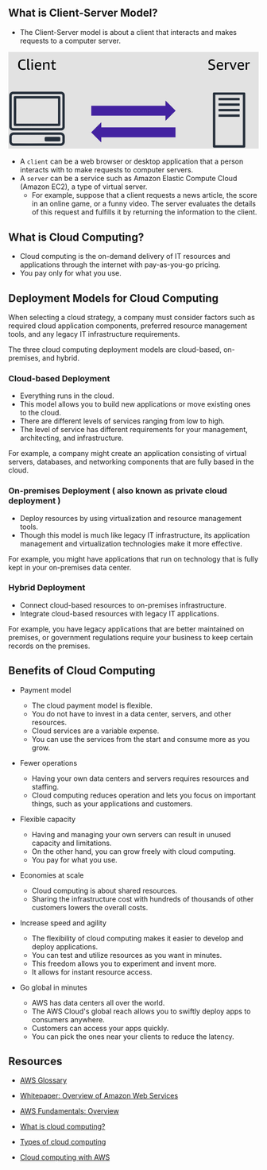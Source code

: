 ## What is Client-Server Model?

- The Client-Server model is about a client that interacts and makes requests to a computer server.

![clientservermodel](https://github.com/ashikkumar23/aws-notes-cpe/blob/master/Images/clientservermodel.png)

- A `client` can be a web browser or desktop application that a person interacts with to make requests to computer servers.
- A `server` can be a service such as Amazon Elastic Compute Cloud (Amazon EC2), a type of virtual server.
  - For example, suppose that a client requests a news article, the score in an online game, or a funny video. The server evaluates the details of this request and fulfills it by returning the information to the client.

## What is Cloud Computing?

- Cloud computing is the on-demand delivery of IT resources and applications through the internet with pay-as-you-go pricing.
- You pay only for what you use.

## Deployment Models for Cloud Computing

When selecting a cloud strategy, a company must consider factors such as required cloud application components, preferred resource management tools, and any legacy IT infrastructure requirements.

The three cloud computing deployment models are cloud-based, on-premises, and hybrid.

### Cloud-based Deployment

- Everything runs in the cloud.
- This model allows you to build new applications or move existing ones to the cloud.
- There are different levels of services ranging from low to high.
- The level of service has different requirements for your management, architecting, and infrastructure.

For example, a company might create an application consisting of virtual servers, databases, and networking components that are fully based in the cloud.

### On-premises Deployment ( also known as private cloud deployment )

- Deploy resources by using virtualization and resource management tools.
- Though this model is much like legacy IT infrastructure, its application management and virtualization technologies make it more effective.

For example, you might have applications that run on technology that is fully kept in your on-premises data center.

### Hybrid Deployment

- Connect cloud-based resources to on-premises infrastructure.
- Integrate cloud-based resources with legacy IT applications.

For example, you have legacy applications that are better maintained on premises, or government regulations require your business to keep certain records on the premises.

## Benefits of Cloud Computing

- Payment model

  - The cloud payment model is flexible.
  - You do not have to invest in a data center, servers, and other resources.
  - Cloud services are a variable expense.
  - You can use the services from the start and consume more as you grow.

- Fewer operations

  - Having your own data centers and servers requires resources and staffing.
  - Cloud computing reduces operation and lets you focus on important things, such as your applications and customers.

- Flexible capacity

  - Having and managing your own servers can result in unused capacity and limitations.
  - On the other hand, you can grow freely with cloud computing.
  - You pay for what you use.

- Economies at scale

  - Cloud computing is about shared resources.
  - Sharing the infrastructure cost with hundreds of thousands of other customers lowers the overall costs.

- Increase speed and agility

  - The flexibility of cloud computing makes it easier to develop and deploy applications.
  - You can test and utilize resources as you want in minutes.
  - This freedom allows you to experiment and invent more.
  - It allows for instant resource access.

- Go global in minutes
  - AWS has data centers all over the world.
  - The AWS Cloud's global reach allows you to swiftly deploy apps to consumers anywhere.
  - Customers can access your apps quickly.
  - You can pick the ones near your clients to reduce the latency.

## Resources

- [AWS Glossary](https://docs.aws.amazon.com/general/latest/gr/glos-chap.html)

- [Whitepaper: Overview of Amazon Web Services](https://d0.awsstatic.com/whitepapers/aws-overview.pdf)

- [AWS Fundamentals: Overview](https://aws.amazon.com/getting-started/cloud-essentials/)

- [What is cloud computing?](https://aws.amazon.com/what-is-cloud-computing/)

- [Types of cloud computing](https://aws.amazon.com/types-of-cloud-computing/)

- [Cloud computing with AWS](https://aws.amazon.com/what-is-aws/)
